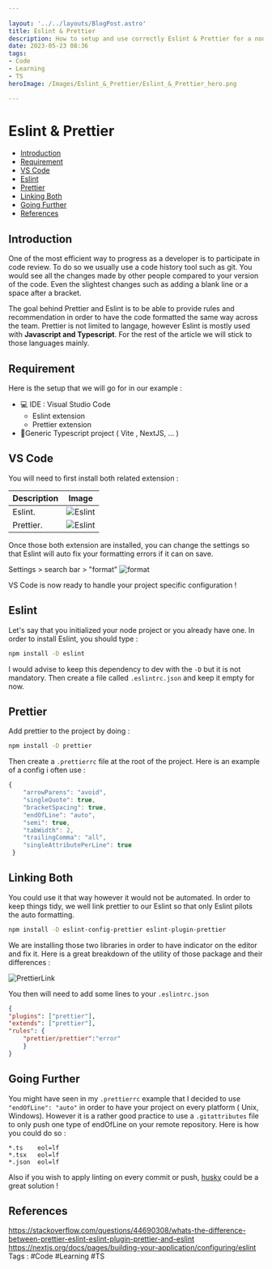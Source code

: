 ```yaml
---
 
layout: '../../layouts/BlogPost.astro'
title: Eslint & Prettier
description: How to setup and use correctly Eslint & Prettier for a node JS or TS application.
date: 2023-05-23 08:36
tags: 
- Code
- Learning
- TS
heroImage: /Images/Eslint_&_Prettier/Eslint_&_Prettier_hero.png

---
```


# Eslint & Prettier

- [Introduction](#Introduction)
- [Requirement](#Requirement)
- [VS Code](#VS%20Code)
- [Eslint](#Eslint)
- [Prettier](#Prettier)
- [Linking Both](#Linking%20Both)
- [Going Further](#Going%20Further)
- [References](#References)



## Introduction

One of the most efficient way to progress as a developer is to participate in code review. To do so we usually use a code history tool such as git. You would see all the changes made by other people compared to your version of the code. Even the slightest changes such as adding a blank line or a space after a bracket. 

The goal behind Prettier and Eslint is to be able to provide rules and recommendation in order to have the code formatted the same way across the team. Prettier is not limited to langage, however Eslint is mostly used with **Javascript and Typescript**. For the rest of the article we will stick to those languages mainly.

## Requirement

Here is the setup that we will go for in our example :

- 💻 IDE : Visual Studio Code
	- Eslint extension
	- Prettier extension
- 🚀Generic Typescript project ( Vite , NextJS, ... )	



## VS Code

You will need to first install both related extension :

| Description         | Image                                         |
| ------------------- | --------------------------------------------- |
| Eslint. | ![Eslint](/Images/Eslint_&_Prettier/eslint_extension.png) |
| Prettier. | ![Eslint](/Images/Eslint_&_Prettier/prettier_extension.png) |


Once those both extension are installed, you can change the settings so that Eslint will auto fix your formatting errors if it can on save.

Settings > search bar > "format"
![format](/Images/Eslint_&_Prettier/default_format.png)

VS Code is now ready to handle your project specific configuration ! 


## Eslint 

Let's say that you initialized your node project or you already have one. In order to install Eslint, you should type :

```bash
npm install -D eslint
```

I would advise to keep this dependency to dev with the `-D` but it is not mandatory.
Then create a file called `.eslintrc.json` and keep it empty for now.

## Prettier

Add prettier to the project by doing :
```bash
npm install -D prettier
```

Then create a `.prettierrc` file at the root of the project.
Here is an example of a config i often use :
```js
{
    "arrowParens": "avoid",
    "singleQuote": true,
    "bracketSpacing": true,
    "endOfLine": "auto",
    "semi": true,
    "tabWidth": 2,
    "trailingComma": "all",
    "singleAttributePerLine": true
 }
```

## Linking Both

You could use it that way however it would not be automated. In order to keep things tidy, we well link prettier to our Eslint so that only Eslint pilots the auto formatting.

```bash
npm install -D eslint-config-prettier eslint-plugin-prettier
```

We are installing those two libraries in order to have indicator on the editor and fix it. Here is a great breakdown of the utility of those package and their differences :

![PrettierLink](/Images/Eslint_&_Prettier/prettier-link.png)

You then will need to add some lines to your `.eslintrc.json`

```json
{
"plugins": ["prettier"],
"extends": ["prettier"],
"rules": {
    "prettier/prettier":"error"
    }
}
```
## Going Further

You might have seen in my `.prettierrc` example that I decided to use `"endOfLine": "auto"` in order to have your project on every platform ( Unix, Windows). However it is a rather good practice to use a `.gitattributes` file to only push one type of endOfLine on your remote repository. Here is how you could do so :

```.gitattributes
*.ts    eol=lf
*.tsx   eol=lf
*.json  eol=lf
```

Also if you wish to apply linting on every commit or push, [husky](https://github.com/typicode/husky) could be a great solution !
## References
https://stackoverflow.com/questions/44690308/whats-the-difference-between-prettier-eslint-eslint-plugin-prettier-and-eslint
https://nextjs.org/docs/pages/building-your-application/configuring/eslint
Tags : #Code #Learning #TS 



